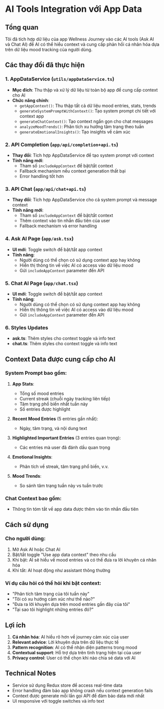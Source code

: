 # AI Tools Integration với App Data

## Tổng quan

Tôi đã tích hợp dữ liệu của app Wellness Journey vào các AI tools (Ask AI và Chat AI) để AI có thể hiểu context và cung cấp phản hồi cá nhân hóa dựa trên dữ liệu mood tracking của người dùng.

## Các thay đổi đã thực hiện

### 1. AppDataService (`utils/appDataService.ts`)
- **Mục đích**: Thu thập và xử lý dữ liệu từ toàn bộ app để cung cấp context cho AI
- **Chức năng chính**:
  - `getAppContext()`: Thu thập tất cả dữ liệu mood entries, stats, trends
  - `generateSystemPromptWithContext()`: Tạo system prompt chi tiết với context app
  - `generateChatContext()`: Tạo context ngắn gọn cho chat messages
  - `analyzeMoodTrends()`: Phân tích xu hướng tâm trạng theo tuần
  - `generateEmotionalInsights()`: Tạo insights về cảm xúc

### 2. API Completion (`app/api/completion+api.ts`)
- **Thay đổi**: Tích hợp AppDataService để tạo system prompt với context
- **Tính năng mới**: 
  - Tham số `includeAppContext` để bật/tắt context
  - Fallback mechanism nếu context generation thất bại
  - Error handling tốt hơn

### 3. API Chat (`app/api/chat+api.ts`)
- **Thay đổi**: Tích hợp AppDataService cho cả system prompt và message context
- **Tính năng mới**:
  - Tham số `includeAppContext` để bật/tắt context
  - Thêm context vào tin nhắn đầu tiên của user
  - Fallback mechanism và error handling

### 4. Ask AI Page (`app/ask.tsx`)
- **UI mới**: Toggle switch để bật/tắt app context
- **Tính năng**: 
  - Người dùng có thể chọn có sử dụng context app hay không
  - Hiển thị thông tin về việc AI có access vào dữ liệu mood
  - Gửi `includeAppContext` parameter đến API

### 5. Chat AI Page (`app/chat.tsx`)
- **UI mới**: Toggle switch để bật/tắt app context
- **Tính năng**:
  - Người dùng có thể chọn có sử dụng context app hay không
  - Hiển thị thông tin về việc AI có access vào dữ liệu mood
  - Gửi `includeAppContext` parameter đến API

### 6. Styles Updates
- **ask.ts**: Thêm styles cho context toggle và info text
- **chat.ts**: Thêm styles cho context toggle và info text

## Context Data được cung cấp cho AI

### System Prompt bao gồm:
1. **App Stats**:
   - Tổng số mood entries
   - Current streak (chuỗi ngày tracking liên tiếp)
   - Tâm trạng phổ biến nhất tuần này
   - Số entries được highlight

2. **Recent Mood Entries** (5 entries gần nhất):
   - Ngày, tâm trạng, và nội dung text

3. **Highlighted Important Entries** (3 entries quan trọng):
   - Các entries mà user đã đánh dấu quan trọng

4. **Emotional Insights**:
   - Phân tích về streak, tâm trạng phổ biến, v.v.

5. **Mood Trends**:
   - So sánh tâm trạng tuần này vs tuần trước

### Chat Context bao gồm:
- Thông tin tóm tắt về app data được thêm vào tin nhắn đầu tiên

## Cách sử dụng

### Cho người dùng:
1. Mở Ask AI hoặc Chat AI
2. Bật/tắt toggle "Use app data context" theo nhu cầu
3. Khi bật: AI sẽ hiểu về mood entries và có thể đưa ra lời khuyên cá nhân hóa
4. Khi tắt: AI hoạt động như assistant thông thường

### Ví dụ câu hỏi có thể hỏi khi bật context:
- "Phân tích tâm trạng của tôi tuần này"
- "Tôi có xu hướng cảm xúc như thế nào?"
- "Đưa ra lời khuyên dựa trên mood entries gần đây của tôi"
- "Tại sao tôi highlight những entries đó?"

## Lợi ích

1. **Cá nhân hóa**: AI hiểu rõ hơn về journey cảm xúc của user
2. **Relevant advice**: Lời khuyên dựa trên dữ liệu thực tế
3. **Pattern recognition**: AI có thể nhận diện patterns trong mood
4. **Contextual support**: Hỗ trợ dựa trên tình trạng hiện tại của user
5. **Privacy control**: User có thể chọn khi nào chia sẻ data với AI

## Technical Notes

- Service sử dụng Redux store để access real-time data
- Error handling đảm bảo app không crash nếu context generation fails
- Context được generate mỗi lần gọi API để đảm bảo data mới nhất
- UI responsive với toggle switches và info text
